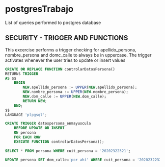 # postgresTrabajo
List of queries performed to postgres database

## SECURITY - TRIGGER AND FUNCTIONS
This excercise performs a trigger checking for apellido_persona, nombre_persona and domc_calle to
always be in uppercase. The trigger activates whenever the user tries to update or insert values

```sql
CREATE OR REPLACE FUNCTION controlarDatosPersona()
RETURNS TRIGGER
AS $$
	BEGIN
		NEW.apellido_persona := UPPER(NEW.apellido_persona);
		NEW.nombre_persona := UPPER(NEW.nombre_persona);
		NEW.dom_calle := UPPER(NEW.dom_calle);
		RETURN NEW;
	END;
$$
LANGUAGE 'plpgsql';

CREATE TRIGGER datospersona_enmayuscula
	BEFORE UPDATE OR INSERT
	ON persona
	FOR EACH ROW
	EXECUTE FUNCTION controlarDatosPersona();
	
SELECT * FROM persona WHERE cuit_persona = '20202322321';

UPDATE persona SET dom_calle='por ahí' WHERE cuit_persona = '20202322321';
```
